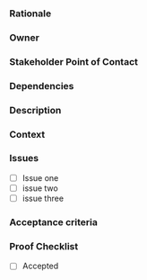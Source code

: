 
### Rationale

### Owner 

### Stakeholder Point of Contact 

### Dependencies 

### Description 

### Context 

### Issues 

- [ ]  Issue one
- [ ]  issue two
- [ ]  issue three

### Acceptance criteria 

### Proof Checklist
- [ ] Accepted

